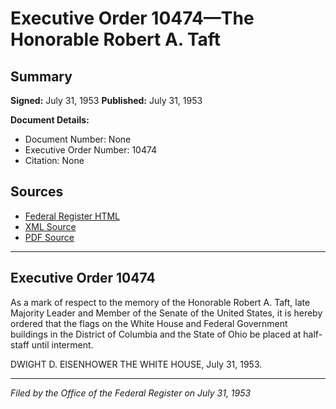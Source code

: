 # Executive Order 10474—The Honorable Robert A. Taft

## Summary

**Signed:** July 31, 1953
**Published:** July 31, 1953

**Document Details:**
- Document Number: None
- Executive Order Number: 10474
- Citation: None

## Sources
- [Federal Register HTML](https://www.presidency.ucsb.edu/documents/executive-order-10474-the-honorable-robert-taft)
- [XML Source](None)
- [PDF Source](None)

---

## Executive Order 10474

As a mark of respect to the memory of the Honorable Robert A. Taft, late Majority Leader and Member of the Senate of the United States, it is hereby ordered that the flags on the White House and Federal Government buildings in the District of Columbia and the State of Ohio be placed at half-staff until interment.

DWIGHT D. EISENHOWER
THE WHITE HOUSE,
July 31, 1953.

---

*Filed by the Office of the Federal Register on July 31, 1953*
